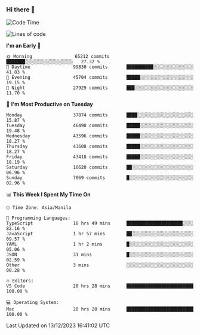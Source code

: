 ### Hi there 👋

<!--START_SECTION:waka-->
![Code Time](http://img.shields.io/badge/Code%20Time-4%2C632%20hrs%2016%20mins-blue)

![Lines of code](https://img.shields.io/badge/From%20Hello%20World%20I%27ve%20Written-104.9%20million%20lines%20of%20code-blue)

**I'm an Early 🐤** 

```text
🌞 Morning                65212 commits       ███████░░░░░░░░░░░░░░░░░░   27.32 % 
🌆 Daytime                99830 commits       ██████████░░░░░░░░░░░░░░░   41.83 % 
🌃 Evening                45704 commits       █████░░░░░░░░░░░░░░░░░░░░   19.15 % 
🌙 Night                  27929 commits       ███░░░░░░░░░░░░░░░░░░░░░░   11.70 % 
```
📅 **I'm Most Productive on Tuesday** 

```text
Monday                   37874 commits       ████░░░░░░░░░░░░░░░░░░░░░   15.87 % 
Tuesday                  46490 commits       █████░░░░░░░░░░░░░░░░░░░░   19.48 % 
Wednesday                43596 commits       █████░░░░░░░░░░░░░░░░░░░░   18.27 % 
Thursday                 43608 commits       █████░░░░░░░░░░░░░░░░░░░░   18.27 % 
Friday                   43418 commits       █████░░░░░░░░░░░░░░░░░░░░   18.19 % 
Saturday                 16620 commits       ██░░░░░░░░░░░░░░░░░░░░░░░   06.96 % 
Sunday                   7069 commits        █░░░░░░░░░░░░░░░░░░░░░░░░   02.96 % 
```


📊 **This Week I Spent My Time On** 

```text
🕑︎ Time Zone: Asia/Manila

💬 Programming Languages: 
TypeScript               16 hrs 49 mins      █████████████████████░░░░   82.16 % 
JavaScript               1 hr 57 mins        ██░░░░░░░░░░░░░░░░░░░░░░░   09.57 % 
YAML                     1 hr 2 mins         █░░░░░░░░░░░░░░░░░░░░░░░░   05.06 % 
JSON                     31 mins             █░░░░░░░░░░░░░░░░░░░░░░░░   02.59 % 
Other                    3 mins              ░░░░░░░░░░░░░░░░░░░░░░░░░   00.28 % 

🔥 Editors: 
VS Code                  20 hrs 28 mins      █████████████████████████   100.00 % 

💻 Operating System: 
Mac                      20 hrs 28 mins      █████████████████████████   100.00 % 
```


 Last Updated on 13/12/2023 16:41:02 UTC
<!--END_SECTION:waka-->


<!--
**rad182/rad182** is a ✨ _special_ ✨ repository because its `README.md` (this file) appears on your GitHub profile.

Here are some ideas to get you started:

- 🔭 I’m currently working on ...
- 🌱 I’m currently learning ...
- 👯 I’m looking to collaborate on ...
- 🤔 I’m looking for help with ...
- 💬 Ask me about ...
- 📫 How to reach me: ...
- 😄 Pronouns: ...
- ⚡ Fun fact: ...
-->
